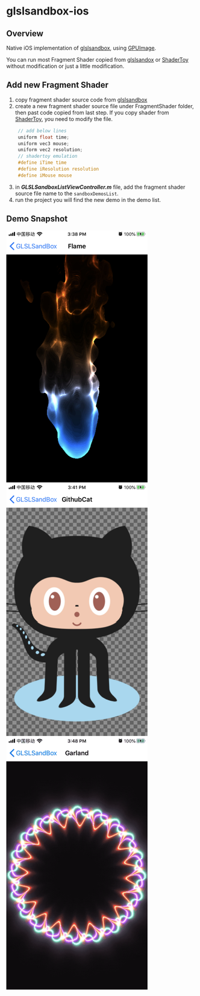 # glslsandbox-ios

## Overview
Native iOS implementation of [glslsandbox](http://glslsandbox.com/), using [GPUImage](https://github.com/BradLarson/GPUImage).

You can run most Fragment Shader copied from [glslsandox](http://glslsandbox.com/) or [ShaderToy](https://www.shadertoy.com/) without modification or just a little modification.

## Add new Fragment Shader
1. copy fragment shader source code from [glslsandbox](http://glslsandbox.com/)
2. create a new fragment shader source file under FragmentShader folder, then past code copied from last step. If you copy shader from [ShaderToy](https://www.shadertoy.com/), you need to modify the file.
   ```c
    // add below lines
    uniform float time;
    uniform vec3 mouse;
    uniform vec2 resolution;
    // shadertoy emulation
    #define iTime time
    #define iResolution resolution
    #define iMouse mouse
   ```
3. in ***GLSLSandboxListViewController.m*** file, add the fragment shader source file name to the `sandboxDemosList`.
4. run the project you will find the new demo in the demo list.

## Demo Snapshot
<p float="left">
   <img src="./static/images/IMG_3D3DCFFAE33F-1.jpeg" width="375" />
   <img src="./static/images/IMG_CEA0225C9A39-1.jpeg" width="375" />
   <img src="./static/images/RPReplay_Final1575964106.2019-12-10 15_53_09.gif" width="375" />
</p>
